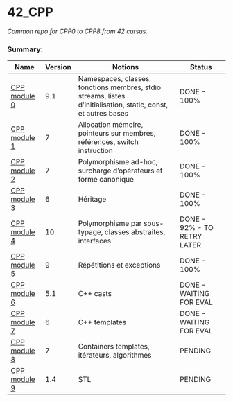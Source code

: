 
# 42_CPP
*Common repo for CPP0 to CPP8 from 42 cursus.*

  ### Summary:

  
|  Name| Version | Notions | Status |
|--|--|--|--|
| [CPP module 0](https://cdn.intra.42.fr/pdf/pdf/79781/fr.subject.pdf) | 9.1 | Namespaces, classes, fonctions membres, stdio streams, listes d’initialisation, static, const, et autres bases | DONE - 100% |
| [CPP module 1](https://cdn.intra.42.fr/pdf/pdf/79884/fr.subject.pdf) | 7 | Allocation mémoire, pointeurs sur membres, références, switch instruction | DONE - 100% |
| [CPP module 2](https://cdn.intra.42.fr/pdf/pdf/79797/fr.subject.pdf) | 7 | Polymorphisme ad-hoc, surcharge d’opérateurs et forme canonique | DONE - 100% |
| [CPP module 3](https://cdn.intra.42.fr/pdf/pdf/79805/fr.subject.pdf) | 6 | Héritage |  DONE - 100% |
| [CPP module 4](https://cdn.intra.42.fr/pdf/pdf/79072/fr.subject.pdf) | 10 | Polymorphisme par sous-typage, classes abstraites, interfaces | DONE - 92% - TO RETRY LATER |
| [CPP module 5](https://cdn.intra.42.fr/pdf/pdf/79159/fr.subject.pdf) | 9 | Répétitions et exceptions | DONE - 100% |
| [CPP module 6](https://cdn.intra.42.fr/pdf/pdf/84213/fr.subject.pdf) | 5.1 | C++ casts | DONE - WAITING FOR EVAL |
| [CPP module 7](https://cdn.intra.42.fr/pdf/pdf/79164/fr.subject.pdf) | 6 | C++ templates | DONE - WAITING FOR EVAL |
| [CPP module 8](https://cdn.intra.42.fr/pdf/pdf/86461/fr.subject.pdf) | 7 | Containers templates, itérateurs, algorithmes | PENDING |
| [CPP module 9](https://cdn.intra.42.fr/pdf/pdf/87131/en.subject.pdf) | 1.4 | STL | PENDING |


